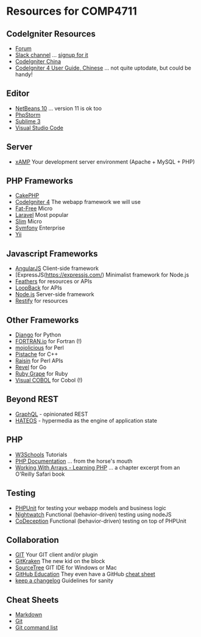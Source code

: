 # Resources for COMP4711

## CodeIgniter Resources
- [Forum](https://forum.codeigniter.com/)
- [Slack channel](https://codeigniterchat.slack.com/) ... [signup for it](http://codeignitersignup.ciblox.com/)
- [CodeIgniter China](https://codeigniter.org.cn/)
- [CodeIgniter 4 User Guide, Chinese](https://codeigniter-chinese.github.io/codeigniter4-user-guide/) ... not quite uptodate, but could be handy!

## Editor
- [NetBeans 10](https://netbeans.apache.org/download/nb100/nb100.html) ... version 11 is ok too
- [PhpStorm](https://jetbrains.com/phpstorm)
- [Sublime 3](https://www.sublimetext.com/3)
- [Visual Studio Code](https://code.visualstudio.com/download)

## Server
- [xAMP](https://bitnami.com/stacks/infrastructure) Your development server environment (Apache + MySQL + PHP)  

## PHP Frameworks
- [CakePHP](http://cakephp.org/)  
- [CodeIgniter 4](https://github.com/codeigniter4/CodeIgniter4) The webapp framework we will use  
- [Fat-Free](https://fatfreeframework.com/home) Micro  
- [Laravel](http://laravel.com/) Most popular 
- [Slim](http://www.slimframework.com/) Micro  
- [Symfony](https://symfony.com/) Enterprise  
- [Yii](http://www.yiiframework.com/)  

## Javascript Frameworks
- [AngularJS](https://angularjs.org/) Client-side framework 
- [ExpressJS(https://expressjs.com/) Minimalist framework for Node.js
- [Feathers](https://feathersjs.com/) for resources or APIs 
- [LoopBack](https://loopback.io/) for APIs  
- [Node.js](https://nodejs.org/en/) Server-side framework  
- [Restify](http://restify.com/) for resources  

## Other Frameworks
- [Django](https://www.django-rest-framework.org/) for Python
- [FORTRAN.io](https://fortran.io/) for Fortran (!)
- [mojolicious](https://mojolicious.org/) for Perl
- [Pistache](http://pistache.io/) for C++
- [Raisin](https://github.com/khrt/Raisin) for Perl APIs
- [Revel](https://github.com/revel/revel) for Go
- [Ruby Grape](http://www.ruby-grape.org/) for Ruby
- [Visual COBOL](https://www.microfocus.com/solutions/cobol-development/) for Cobol (!)

## Beyond REST
- [GraphQL](https://graphql.org/) - opinionated REST
- [HATEOS](https://spring.io/projects/spring-hateoas) - hypermedia as the engine of application state

## PHP
- [W3Schools](http://www.w3schools.com/php/default.asp) Tutorials   
- [PHP Documentation](http://ca3.php.net/manual/en/) ... from the horse's mouth  
- [Working With Arrays - Learning PHP](https://www.oreilly.com/library/view/learning-php/9781491933565/ch04.html) ... a chapter excerpt from an O'Reilly Safari book

## Testing
- [PHPUnit](https://phpunit.de/) for testing your webapp models and business logic  
- [Nightwatch](http://nightwatchjs.org/) Functional (behavior-driven) testing using nodeJS  
- [CoDeception](http://codeception.com/) Functional (behavior-driven) testing on top of PHPUnit  
  
## Collaboration
- [GIT](http://git-scm.com/downloads) Your GIT client and/or plugin  
- [GitKraken](https://www.gitkraken.com/) The new kid on the block  
- [SourceTree](https://www.sourcetreeapp.com/) GIT IDE for Windows or Mac  
- [GitHub Education](https://education.github.com/)  They even have a GitHub [cheat sheet](https://education.github.com/git-cheat-sheet-education.pdf)  
- [keep a changelog](http://keepachangelog.com/en/1.0.0/) Guidelines for sanity  

## Cheat Sheets
- [Markdown](https://github.com/adam-p/markdown-here/wiki/Markdown-Cheatsheet)  
- [Git](https://www.git-tower.com/blog/git-cheat-sheet/)  
- [Git command list](https://git-scm.com/docs)  
